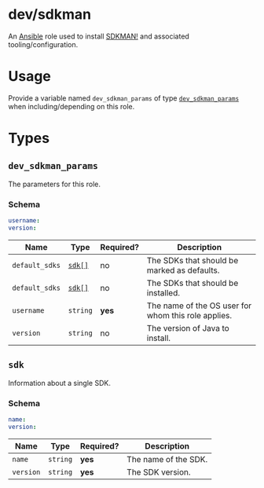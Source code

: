# dev/sdkman

An [Ansible](https://www.ansible.com) role used to install [SDKMAN!](https://sdkman.io/) and associated
tooling/configuration.

# Usage

Provide a variable named `dev_sdkman_params` of type [`dev_sdkman_params`](#dev_sdkman_params) when including/depending
on this role.

# Types

## `dev_sdkman_params`

The parameters for this role.

### Schema

```yaml
username:
version:
```

| Name           | Type            | Required? | Description                                         |
| -------------- | --------------- | --------- | --------------------------------------------------- |
| `default_sdks` | [`sdk[]`](#sdk) | no        | The SDKs that should be marked as defaults.         |
| `default_sdks` | [`sdk[]`](#sdk) | no        | The SDKs that should be installed.                  |
| `username`     | `string`        | **yes**   | The name of the OS user for whom this role applies. |
| `version`      | `string`        | no        | The version of Java to install.                     |

## `sdk`

Information about a single SDK.

### Schema

```yaml
name:
version:
```

| Name      | Type     | Required? | Description          |
| --------- | -------- | --------- | -------------------- |
| `name`    | `string` | **yes**   | The name of the SDK. |
| `version` | `string` | **yes**   | The SDK version.     |
